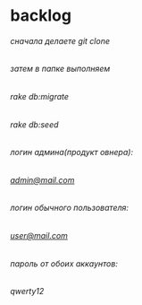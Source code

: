 # backlog
###### сначала делаете git clone
###### затем в папке выполняем
###### rake db:migrate
###### rake db:seed
###### логин админа(продукт овнера):
###### admin@mail.com
###### логин обычного пользователя:
###### user@mail.com
###### пароль от обоих аккаунтов:
###### qwerty12

